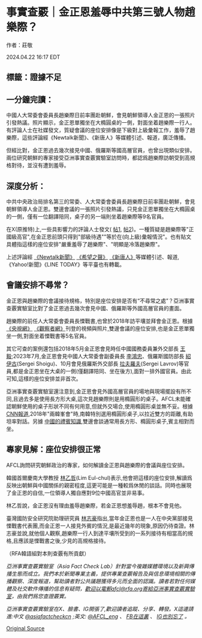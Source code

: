 # 事實查覈｜金正恩羞辱中共第三號人物趙樂際？

作者：莊敬

2024.04.22 16:17 EDT

## 標籤：證據不足

## 一分鐘完讀：

中國人大常委會委員長趙樂際日前率團赴朝鮮，會見朝鮮領導人金正恩的一張照片引發熱議。照片顯示，金正恩單獨坐在大橢圓桌的一側，對面坐着趙樂際一行人。有評論人士在社媒發文，質疑會議的座位安排像是下級對上級彙報工作，羞辱了趙樂際，這些評論經《Newtalk新聞》、《新唐人》等媒體引述、報道，廣泛傳播。

但經比對，金正恩過去幾次接見中國、俄羅斯等國高層官員，也曾出現類似安排。兩位研究朝鮮的專家接受亞洲事實查覈實驗室訪問時，都認爲趙樂際訪朝受到高規格對待，並沒有遭到羞辱。

## 深度分析：

中共中央政治局排名第三的常委、人大常委會委員長趙樂際日前率團赴朝鮮，會見朝鮮領導人金正恩。雙邊會議的一張照片引發熱議，只見金正恩單獨坐在大橢圓桌的一側，僅有一位翻譯陪同，桌子的另一端則坐着趙樂際等9名官員。

在X(原推特)上,一些具影響力的評論人士發文( [帖1](https://twitter.com/wuzuolai/status/1779712714862178749?ref_src=twsrc%5Etfw%7Ctwcamp%5Etweetembed%7Ctwterm%5E1779712714862178749%7Ctwgr%5E51e507f885d95f2d00279a927fc3f99d389f8b41%7Ctwcon%5Es1_&ref_url=https%3A%2F%2Fwww.ntdtv.com%2Fb5%2Fmkt_ipad%2F2024%2F04%2F17%2Fa103872000.html), [帖2](https://twitter.com/cskun1989/status/1779390213648716147))。一種質疑是趙樂際等"正國級高官",在金正恩前頭只得到"部級待遇""等於在(向上級)彙報情況"。也有貼文具體指這樣的座位安排"嚴重羞辱了趙樂際"、"明顯是冷落趙樂際"。

上述評論經 [《Newtalk新聞》](https://newtalk.tw/news/view/2024-04-16/916244) [《希望之聲》](https://www.soundofhope.org/post/807853?lang=b5) [《新唐人》](https://www.ntdtv.com/b5/mkt_ipad/2024/04/17/a103872000.html)等媒體引述、報道,《Yahoo!新聞》《LINE TODAY》等平臺也有轉載。

## 會議安排不尋常？

金正恩與趙樂際的會議接待規格，特別是座位安排是否有“不尋常之處”？亞洲事實查覈實驗室比對了金正恩過去幾次會見中國、俄羅斯等外國高層官員的畫面。

趙樂際的前任人大常委會委員長慄戰書,也曾於2018年訪平壤並拜會金正恩。根據 [《央視網》](https://tv.cctv.com/2018/09/09/VIDE28fjG6FguB0oWTKq6T9W180909.shtml) [《觀察者網》](https://www.guancha.cn/politics/2018_09_10_471408.shtml?s=wapzwyxgtjbt?web)刊登的視頻與照片,雙邊會議的座位安排,也是金正恩單獨坐一側,對面坐着慄戰書等5名官員。

其它可查的案例還包括2018年5月金正恩會見時任中國國務委員兼外交部長 [王毅](http://kp.china-embassy.gov.cn/zcwj/201805/t20180504_1074154.htm);2023年7月,金正恩會見中國人大常委會副委員長 [李鴻忠](https://tv.cctv.com/2023/07/29/VIDE1kQo77aYxO0oMK3AXkCS230729.shtml)、俄羅斯國防部長 [紹伊古](https://www.reuters.com/world/north-koreas-kim-jong-un-meets-russian-defence-minister-2023-07-27/)(Sergei Shoigu)、10月會見俄羅斯外交部長 [拉夫羅夫](https://apnews.com/article/russia-north-korea-ukraine-munitions-kim-putin-3f9e87984e704eb5bc3481552eed08f1)(Sergei Lavrov)等官員,都是金正恩坐在大桌的一側(僅翻譯陪同、坐在後方),面對一排外國官員。由此可知,這樣的座位安排並非首次。

亞洲事實查覈實驗室還注意到,金正恩會見外國高層官員的場地與現場擺設有所不同,且過去多是使用長方形大桌,這次見趙樂際則是用橢圓形的桌子。AFCL未能確認朝鮮使用的桌子形狀不同有何用意,但就外交場合,使用橢圓形桌並無不妥。根據 [CNN報道](https://edition.cnn.com/asia/live-news/north-korea-south-korea-summit-intl/h_a2fd2821f6c450c3cfd247053e97adcb),2018年"兩韓峯會"時,南韓特別選用橢圓形桌子,以拉近雙方的距離,有助坦率對話。另據 [中國的禮賓知識](https://www.mfa.gov.cn/web/ziliao_674904/lbzs_674975/200705/t20070524_7949249.shtml),雙邊會談通常用長方形、橢圓形桌子,賓主相對而坐。

## 專家見解：座位安排很正常

AFCL詢問研究朝鮮政治的專家，如何解讀金正恩與趙樂際的會議與座位安排。

韓國首爾慶南大學教授 [林乙哲](https://ifes.kyungnam.ac.kr/ifeseng/6620/subview.do?enc=Zm5jdDF8QEB8JTJGd29ya2VyJTJGaWZlc2VuZyUyRjclMkYyMDgwJTJGdmlldy5kbyUzRg%3D%3D)(Lim Eul-chul)表示,他會把這樣的座位安排,解讀爲反映出朝鮮與中國關係的親密程度,這更可能是一種較爲休閒的談話。同時也展現了金正恩的自信,一位領導人獨自應對9位中國高官並非易事。

林乙哲說，金正恩沒有理由羞辱趙樂際，若金正恩想羞辱趙，根本不會見他。

臺灣國防安全研究院助理研究員 [林志豪](https://indsr.org.tw/member?resid=2&uid=2&pid=149)指出,當年金正恩也是一人在中央黨部接見慄戰書代表團,而金正恩一人接見外賓的情況,是最近幾年的現象,原因仍待查證。林志豪並說,就他個人觀察,趙樂際一行人到達平壤所受到的一系列接待有相當高的規格,且應該是慄戰書之後,少見的高規格接待。

（RFA韓語組對本則查覈有所貢獻）

*亞洲事實查覈實驗室（Asia Fact Check Lab）針對當今複雜媒體環境以及新興傳播生態而成立。我們本於新聞專業主義，提供專業查覈報告及與信息環境相關的傳播觀察、深度報道，幫助讀者對公共議題獲得多元而全面的認識。讀者若對任何媒體及社交軟件傳播的信息有疑問，歡迎以電郵afcl@rfa.org寄給亞洲事實查覈實驗室，由我們爲您查證覈實。*

*亞洲事實查覈實驗室在X、臉書、IG開張了,歡迎讀者追蹤、分享、轉發。X這邊請進:中文*  [*@asiafactcheckcn*](https://twitter.com/asiafactcheckcn)  *;英文:*  [*@AFCL\_eng*](https://twitter.com/AFCL_eng)  *、*  [*FB在這裏*](https://www.facebook.com/asiafactchecklabcn)  *、*  [*IG也別忘了*](https://www.instagram.com/asiafactchecklab/)  *。*



[Original Source](https://www.rfa.org/mandarin/shishi-hecha/hc-04222024161721.html)